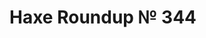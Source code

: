 [_template]: ../templates/roundup.html
[date]: / "2015-11-12 10:37:00"
[modified]: / "2015-11-12 14:30:00"
[published]: / "2015-11-12 15:30:00"
[social]: /img/344/haxeui.png ""
[“”]: a ""
# Haxe Roundup № 344